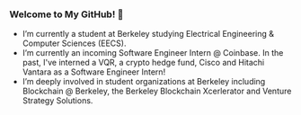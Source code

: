 ### Welcome to My GitHub! 👋

<!--
**ratankaliani/ratankaliani** is a ✨ _special_ ✨ repository because its `README.md` (this file) appears on your GitHub profile.

Here are some ideas to get you started:
-->
- I’m currently a student at Berkeley studying Electrical Engineering & Computer Sciences (EECS).
- I’m currently an incoming Software Engineer Intern @ Coinbase. In the past, I've interned a VQR, a crypto hedge fund, Cisco and Hitachi Vantara as a Software Engineer Intern!
- I’m deeply involved in student organizations at Berkeley including Blockchain @ Berkeley, the Berkeley Blockchain Xcerlerator and Venture Strategy Solutions.

<!--
- 🤔 I’m looking for help with ...
- 💬 Ask me about ...
- 📫 How to reach me: ...
- 😄 Pronouns: ...
- ⚡ Fun fact: ...
-->

